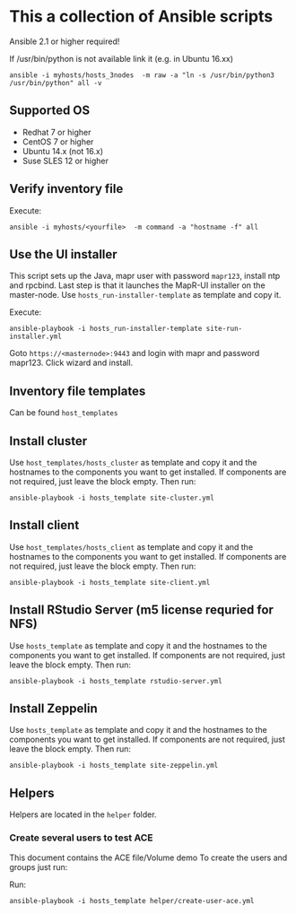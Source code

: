 # This a collection of Ansible scripts

Ansible 2.1 or higher required!

If /usr/bin/python is not available link it (e.g. in Ubuntu 16.xx)

```
ansible -i myhosts/hosts_3nodes  -m raw -a "ln -s /usr/bin/python3 /usr/bin/python" all -v
```

## Supported OS

* Redhat 7 or higher
* CentOS 7 or higher
* Ubuntu 14.x (not 16.x)
* Suse SLES 12 or higher

## Verify inventory file

Execute:

```
ansible -i myhosts/<yourfile>  -m command -a "hostname -f" all
```

## Use the UI installer

This script sets up the Java, mapr user with password `mapr123`, install ntp and rpcbind. Last step is that it launches the MapR-UI installer on the master-node.
Use `hosts_run-installer-template` as template and copy it.


Execute:

```
ansible-playbook -i hosts_run-installer-template site-run-installer.yml
```

Goto `https://<masternode>:9443` and login with mapr and password mapr123.
Click wizard and install.

## Inventory file templates

Can be found `host_templates`

## Install cluster

Use `host_templates/hosts_cluster` as template and copy it and the hostnames to the components you want to get installed. If components are not required, just leave the block empty. Then run:

```
ansible-playbook -i hosts_template site-cluster.yml
```

## Install client

Use `host_templates/hosts_client` as template and copy it and the hostnames to the components you want to get installed. If components are not required, just leave the block empty. Then run:

```
ansible-playbook -i hosts_template site-client.yml
```

## Install RStudio Server (m5 license requried for NFS)

Use `hosts_template` as template and copy it and the hostnames to the components you want to get installed. If components are not required, just leave the block empty. Then run:

```
ansible-playbook -i hosts_template rstudio-server.yml
```

## Install Zeppelin

Use `hosts_template` as template and copy it and the hostnames to the components you want to get installed. If components are not required, just leave the block empty. Then run:

```
ansible-playbook -i hosts_template site-zeppelin.yml
```

## Helpers

Helpers are located in the `helper` folder.

### Create several users to test ACE

This document contains the ACE file/Volume demo
To create the users and groups just run:

Run:

```
ansible-playbook -i hosts_template helper/create-user-ace.yml
```
